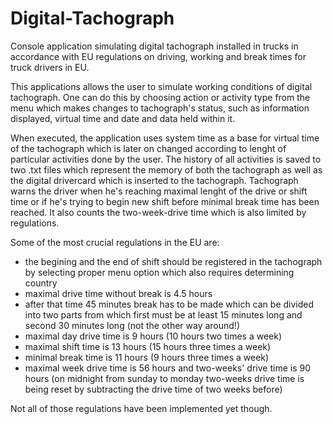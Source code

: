 # Digital-Tachograph
Console application simulating digital tachograph installed in trucks in accordance with EU regulations on driving, working and break times
for truck drivers in EU.

This applications allows the user to simulate working conditions of digital tachograph. One can do this by choosing action or activity type
from the menu which makes changes to tachograph's status, such as information displayed, virtual time and date and data held within it.

When executed, the application uses system time as a base for virtual time of the tachograph which is later on changed according to lenght 
of particular activities done by the user.
The history of all activities is saved to two .txt files which represent the memory of both the tachograph as well as the digital 
drivercard which is inserted to the tachograph.
Tachograph warns the driver when he's reaching maximal lenght of the drive or shift time or if he's trying to begin new shift before 
minimal break time has been reached. It also counts the two-week-drive time which is also limited by regulations.

Some of the most crucial regulations in the EU are:

- the begining and the end of shift should be registered in the tachograph by selecting proper menu option which also requires determining 
country
- maximal drive time without break is 4.5 hours
- after that time 45 minutes break has to be made which can be divided into two parts from which first must be at least 15 minutes long and
second 30 minutes long (not the other way around!)
- maximal day drive time is 9 hours (10 hours two times a week)
- maximal shift time is 13 hours (15 hours three times a week)
- minimal break time is 11 hours (9 hours three times a week)
- maximal week drive time is 56 hours and two-weeks' drive time is 90 hours (on midnight from sunday to monday two-weeks drive time is 
being reset by subtracting the drive time of two weeks before) 

Not all of those regulations have been implemented yet though.
